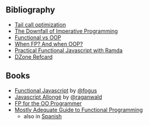 ## Bibliography

- [Tail call optimization](http://www.2ality.com/2015/06/tail-call-optimization.html)
- [The Downfall of Imperative Programming](https://www.fpcomplete.com/blog/2012/04/the-downfall-of-imperative-programming)
- [Functional vs OOP](http://raganwald.com/2013/04/08/functional-vs-OOP.html)
- [When FP? And when OOP?](http://raganwald.com/2013/04/08/functional-vs-OOP.html)
- [Practical Functional Javascript with Ramda](http://developer.telerik.com/featured/practical-functional-javascript-ramda/)
- [DZone Refcard](https://dzone.com/refcardz/functional-programming-with-javascript)


## Books

- [Functional Javascript](http://blog.fogus.me/2013/03/20/fun-js/) by [@fogus](http://twitter.com/fogus)
- [Javascript Allongé](https://leanpub.com/javascript-allonge) by [@raganwald](http://twitter.com/raganwald)
- [FP for the OO Programmer](https://leanpub.com/fp-oo)
- [Mostly Adequate Guide to Functional Programming](https://github.com/MostlyAdequate/mostly-adequate-guide)
  * also in [Spanish](https://github.com/MostlyAdequate/mostly-adequate-guide-es)

